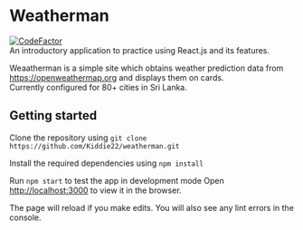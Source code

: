 # Weatherman
[![CodeFactor](https://www.codefactor.io/repository/github/kiddie22/weatherman/badge)](https://www.codefactor.io/repository/github/kiddie22/weatherman) \
An introductory application to practice using React.js and its features. 

Weaatherman is a simple site which obtains weather prediction data from https://openweathermap.org and displays them on cards. \
Currently configured for 80+ cities in Sri Lanka.

## Getting started

Clone the repository using `git clone https://github.com/Kiddie22/weatherman.git` 

Install the required dependencies using `npm install` 

Run `npm start` to test the app in development mode 
Open [http://localhost:3000](http://localhost:3000) to view it in the browser.

The page will reload if you make edits.
You will also see any lint errors in the console.
